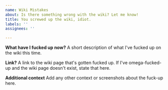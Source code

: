 ```yaml
---
name: Wiki Mistakes
about: Is there something wrong with the wiki? Let me know!
title: You screwed up the wiki, idiot.
labels: ''
assignees: ''

---
```


**What have I fucked up now?**
A short description of what I've fucked up on the wiki this time.

**Link?**
A link to the wiki page that's gotten fucked up.  If I've omega-fucked-up and the wiki page doesn't exist, state that here.

**Additional context**
Add any other context or screenshots about the fuck-up here.
